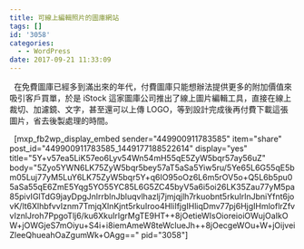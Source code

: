 ```yaml
---
title: 可線上編輯照片的圖庫網站
tags: []
id: '3058'
categories:
  - - WordPress
date: 2017-09-21 11:33:09
---
```


  在免費圖庫已經多到滿出來的年代，付費圖庫只能想辦法提供更多的附加價值來吸引客戶買單，於是 iStock 這家圖庫公司推出了線上圖片編輯工具，直接在線上裁切、加濾鏡、文字，甚至還可以上傳 LOGO，等到設計完成後再付費下載這張圖片，省去後製處理的時間。
<!-- more -->
  \[mxp\_fb2wp\_display\_embed sender="449900911783585" item="share" post\_id="449900911783585\_1449177188522614" display="yes" title="5Y+v57ea5LiK57eo6Lyv54Wn54mH55qE5ZyW5bqr57ay56uZ" body="5Zyo5YWN6LK75ZyW5bqr5bey57aT5aSa5Yiw5ru/5Ye65L6G55qE5bm05Luj77yM5LuY6LK75ZyW5bqr5Y+q6IO95oOz6L6m5rOV5o+Q5L6b5pu05aSa55qE6ZmE5Yqg5YO55YC85L6G5ZC45byV5a6i5oi26LK35Zau77yM5pa85pivIGlTdG9jayDpgJnlrrblnJbluqvlhazlj7jmjqjlh7rkuobnt5rkuIrlnJbniYfnt6jovK/lt6XlhbfvvIznm7TmjqXlnKjnt5rkuIroo4HliIfjgIHliqDmv77pj6HjgIHmloflrZfvvIznlJroh7PpgoTlj6/ku6XkuIrlgrMgTE9HT++8jOetieWIsOioreioiOWujOaIkOW+jOWGjeS7mOiyu+S4i+i8iemAmeW8teWclueJh++8jOecgeWOu+W+jOijveiZleeQhueahOaZgumWk+OAgg==" pid="3058"\]